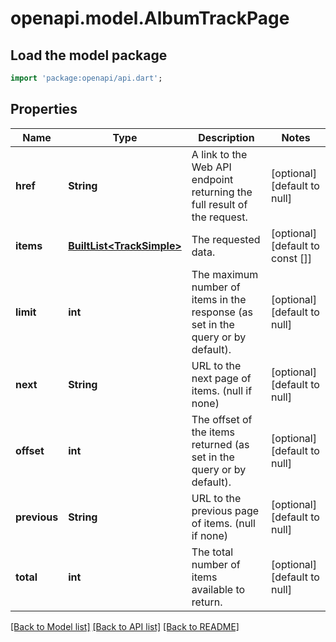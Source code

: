 # openapi.model.AlbumTrackPage

## Load the model package
```dart
import 'package:openapi/api.dart';
```

## Properties
Name | Type | Description | Notes
------------ | ------------- | ------------- | -------------
**href** | **String** | A link to the Web API endpoint returning the full result of the request. | [optional] [default to null]
**items** | [**BuiltList&lt;TrackSimple&gt;**](TrackSimple.md) | The requested data. | [optional] [default to const []]
**limit** | **int** | The maximum number of items in the response (as set in the query or by default). | [optional] [default to null]
**next** | **String** | URL to the next page of items. (null if none) | [optional] [default to null]
**offset** | **int** | The offset of the items returned (as set in the query or by default). | [optional] [default to null]
**previous** | **String** | URL to the previous page of items. (null if none) | [optional] [default to null]
**total** | **int** | The total number of items available to return. | [optional] [default to null]

[[Back to Model list]](../README.md#documentation-for-models) [[Back to API list]](../README.md#documentation-for-api-endpoints) [[Back to README]](../README.md)



